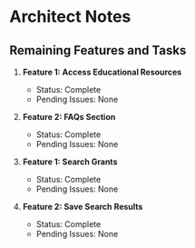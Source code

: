 # Architect Notes

## Remaining Features and Tasks

1. **Feature 1: Access Educational Resources**
   - Status: Complete
   - Pending Issues: None

2. **Feature 2: FAQs Section**
   - Status: Complete
   - Pending Issues: None

3. **Feature 1: Search Grants**
   - Status: Complete
   - Pending Issues: None

4. **Feature 2: Save Search Results**
   - Status: Complete
   - Pending Issues: None


